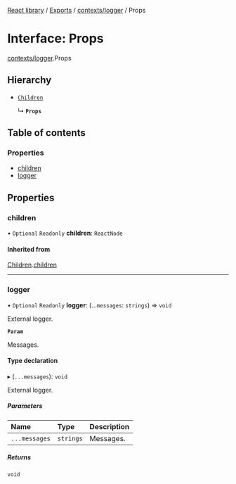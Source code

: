 [React library](../index.md) / [Exports](../modules.md) / [contexts/logger](../modules/contexts_logger.md) / Props

# Interface: Props

[contexts/logger](../modules/contexts_logger.md).Props

## Hierarchy

- [`Children`](types_CommonProps.Children.md)

  ↳ **`Props`**

## Table of contents

### Properties

- [children](contexts_logger.Props.md#children)
- [logger](contexts_logger.Props.md#logger)

## Properties

### children

• `Optional` `Readonly` **children**: `ReactNode`

#### Inherited from

[Children](types_CommonProps.Children.md).[children](types_CommonProps.Children.md#children)

___

### logger

• `Optional` `Readonly` **logger**: (...`messages`: `strings`) => `void`

External logger.

**`Param`**

Messages.

#### Type declaration

▸ (`...messages`): `void`

External logger.

##### Parameters

| Name | Type | Description |
| :------ | :------ | :------ |
| `...messages` | `strings` | Messages. |

##### Returns

`void`

